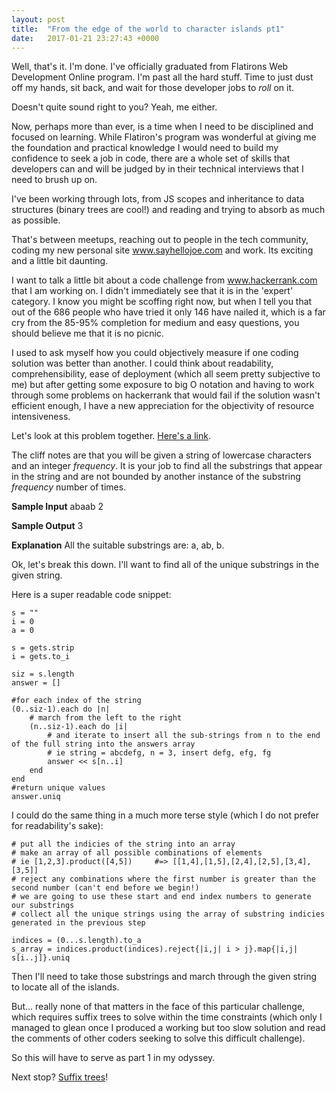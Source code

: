 ```yaml
---
layout: post
title:  "From the edge of the world to character islands pt1"
date:   2017-01-21 23:27:43 +0000
---
```



Well, that's it. I'm done. I've officially graduated from Flatirons Web Development Online program. I'm past all the hard stuff. Time to just dust off my hands, sit back, and wait for those developer jobs to *roll* on it.  

Doesn't quite sound right to you? Yeah, me either.

Now, perhaps more than ever, is a time when I need to be disciplined and focused on learning. While Flatiron's program was wonderful at giving me the foundation and practical knowledge I would need to build my confidence to seek a job in code, there are a whole set of skills that developers can and will be judged by in their technical interviews that I need to brush up on. 

I've been working through lots, from JS scopes and inheritance to data structures (binary trees are cool!) and reading and trying to absorb as much as possible.

That's between meetups, reaching out to people in the tech community, coding my new personal site www.sayhellojoe.com and work. Its exciting and a little bit daunting.

I want to talk a little bit about a code challenge from www.hackerrank.com that I am working on. I didn't immediately see that it is in the 'expert' category. I know you might be scoffing right now, but when I tell you that out of the 686 people who have tried it only 146 have nailed it, which is a far cry from the 85-95% completion for medium and easy questions, you should believe me that it is no picnic.

I used to ask myself how you could objectively measure if one coding solution was better than another. I could think about readability, comprehensibility, ease of deployment (which all seem pretty subjective to me) but after getting some exposure to big O notation and having to work through some problems on hackerrank that would fail if the solution wasn't efficient enough, I have a new appreciation for the objectivity of resource intensiveness. 

Let's look at this problem together. [Here's a link](https://www.hackerrank.com/challenges/letter-islands).

The cliff notes are that you will be given a string of lowercase characters and an integer *frequency*. It is your job to find all the substrings that appear in the string and are not bounded by another instance of the substring *frequency* number of times.

**Sample Input**
abaab
2

**Sample Output**
3

**Explanation**
All the suitable substrings are: a, ab, b.

Ok, let's break this down. I'll want to find all of the unique substrings in the given string.

Here is a super readable code snippet:

```
s = ""
i = 0
a = 0

s = gets.strip
i = gets.to_i

siz = s.length
answer = []

#for each index of the string
(0..siz-1).each do |n|
    # march from the left to the right
    (n..siz-1).each do |i|
        # and iterate to insert all the sub-strings from n to the end of the full string into the answers array
        # ie string = abcdefg, n = 3, insert defg, efg, fg
        answer << s[n..i]
    end
end
#return unique values
answer.uniq
```

I could do the same thing in a much more terse style (which I do not prefer for readability's sake):
```
# put all the indicies of the string into an array
# make an array of all possible combinations of elements
# ie [1,2,3].product([4,5])     #=> [[1,4],[1,5],[2,4],[2,5],[3,4],[3,5]]
# reject any combinations where the first number is greater than the second number (can't end before we begin!)
# we are going to use these start and end index numbers to generate our substrings
# collect all the unique strings using the array of substring indicies generated in the previous step 

indices = (0...s.length).to_a
s_array = indices.product(indices).reject{|i,j| i > j}.map{|i,j| s[i..j]}.uniq

```

Then I'll need to take those substrings and march through the given string to locate all of the islands.

But... really none of that matters in the face of this particular challenge, which requires suffix trees to solve within the time constraints (which only I managed to glean once I produced a working but too slow solution and read the comments of other coders seeking to solve this difficult challenge).

So this will have to serve as part 1 in my odyssey.

Next stop? [Suffix trees](http://stanford.edu/~mjkay/suffix_tree.pdf)!

